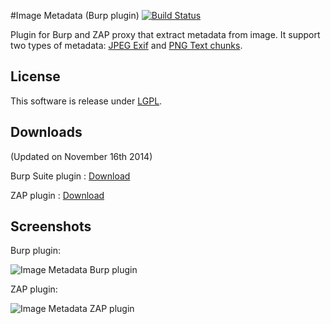 #Image Metadata (Burp plugin) [![Build Status](https://travis-ci.org/h3xstream/burp-image-metadata.png)](https://travis-ci.org/h3xstream/burp-image-metadata)

Plugin for Burp and ZAP proxy that extract metadata from image. It support two types of metadata: [JPEG Exif](http://en.wikipedia.org/wiki/Exchangeable_image_file_format) and [PNG Text chunks](http://www.w3.org/TR/PNG-Chunks.html#C.tEXt).

## License

This software is release under [LGPL](http://www.gnu.org/licenses/lgpl.html).

## Downloads

(Updated on November 16th 2014)

Burp Suite plugin : [Download](https://raw.githubusercontent.com/h3xstream/burp-image-metadata/gh-pages/releases/burp/img-metadata-burp-plugin-2.jar)

ZAP plugin : [Download](https://raw.githubusercontent.com/h3xstream/burp-image-metadata/gh-pages/releases/zap/imgmetadata-alpha-2.jar)

## Screenshots

Burp plugin:

![Image Metadata Burp plugin](https://raw.githubusercontent.com/h3xstream/burp-image-metadata/gh-pages/screenshots/screenshot_burp_plugin.png)

ZAP plugin:

![Image Metadata ZAP plugin](https://raw.githubusercontent.com/h3xstream/burp-image-metadata/gh-pages/screenshots/screenshot_zap_plugin.png)